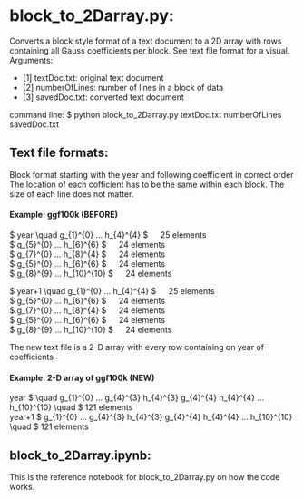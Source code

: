 
# block_to_2Darray.py:
Converts a block style format of a text document to a 2D array with rows containing all Gauss coefficients per block. See text file format for a visual. <br>
Arguments:
* [1] textDoc.txt: original text document
* [2] numberOfLines: number of lines in a block of data
* [3] savedDoc.txt: converted text document

command line: $ python block_to_2Darray.py textDoc.txt numberOfLines savedDoc.txt

## Text file formats:
Block format starting with the year and following coefficient in correct order
The location of each cofficient has to be the same within each block. The size of each line does not matter.

#### Example: ggf100k  (BEFORE)
$ year \quad g_{1}^{0} ... h_{4}^{4} $ &emsp; 25 elements <br>
$ g_{5}^{0} ... h_{6}^{6}   $ &emsp;  24 elements <br>
$ g_{7}^{0} ... h_{8}^{4}   $ &emsp; 24 elements <br>
$ g_{5}^{0} ... h_{6}^{6}   $ &emsp; 24 elements <br>
$ g_{8}^{9} ... h_{10}^{10} $ &emsp; 24 elements

$ year+1 \quad g_{1}^{0} ... h_{4}^{4} $ &emsp; 25 elements <br>
$ g_{5}^{0} ... h_{6}^{6}   $ &emsp;  24 elements <br>
$ g_{7}^{0} ... h_{8}^{4}   $ &emsp; 24 elements <br>
$ g_{5}^{0} ... h_{6}^{6}   $ &emsp; 24 elements <br>
$ g_{8}^{9} ... h_{10}^{10} $ &emsp; 24 elements <br>

The new text file is a 2-D array with every row containing on year of coefficients <br>

#### Example: 2-D array of ggf100k (NEW)
year     $ \quad g_{1}^{0} ... g_{4}^{3}  h_{4}^{3} g_{4}^{4} h_{4}^{4} ...  h_{10}^{10} \quad $ 121 elements  <br>
year+1  $ g_{1}^{0} ... g_{4}^{3} h_{4}^{3} g_{4}^{4} h_{4}^{4} ...  h_{10}^{10} \quad $ 121 elements <br>

## block_to_2Darray.ipynb:
This is the reference notebook for block_to_2Darray.py on how the code works.

